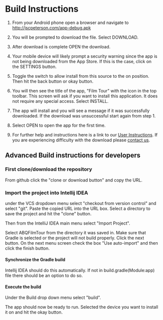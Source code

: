 # Build Instructions

1. From your Android phone open a browser and navigate to http://jscpeterson.com/app-debug.apk

2. You will be prompted to download the file. Select DOWNLOAD.

3. After download is complete OPEN the download.

4. Your mobile device will likely prompt a security warning since the app is not being downloaded from the App Store. If this is the case, click on the SETTINGS button.

5. Toggle the switch to allow install from this source to the on position. Then hit the back button or okay button.

6. You will then see the title of the app, "Film Tour" with the icon in the top toolbar. This screen will ask if you want to install this application. It does not require any special access. Select INSTALL.

7. The app will install and you will see a message if it was successfully downloaded. If the download was unsuccessful start again from step 1.

8. Select OPEN to open the app for the first time.

9. For further help and instructions here is a link to our [User Instructions](https://abqfilmtour.github.io/docs/UsageInstructions.html). If you are experiencing difficulty with the download please [contact us](mailto:abqfilmtour@gmail.com).


## Advanced Build instructions for developers

### First clone/download the repository

From github click the "clone or download button" and copy the URL.

### Import the project into Intellij IDEA

under the VCS dropdown menu select "checkout from version control" and select "git". Paste the copied URL into the URL box.
Select a directory to save the project and hit the "clone" button.

Then from the IntelliJ IDEA main menu select "Import Project".
 
Select ABQFilmTour from the directory it was saved in. Make sure that Gradle is selected or the project will not build properly.
Click the next button. On the next menu screen check the box "Use auto-import" and then click the finish button.

#### Synchronize the Gradle build

Intellij IDEA should do this automatically. If not in build.gradle(Module:app) file there should be an option to do so.

#### Execute the build

Under the Build drop down menu select "build".  

The app should now be ready to run. Selected the device you want to install it on and hit the okay button.
